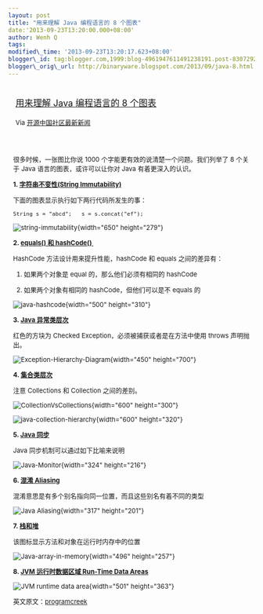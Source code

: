 ```yaml
--- 
layout: post 
title: "用来理解 Java 编程语言的 8 个图表" 
date:'2013-09-23T13:20:00.000+08:00' 
author: Wenh Q
tags:
modified\_time: '2013-09-23T13:20:17.623+08:00' 
blogger\_id: tag:blogger.com,1999:blog-4961947611491238191.post-8307292356821771240
blogger\_orig\_url: http://binaryware.blogspot.com/2013/09/java-8.html
---
```

<div style="margin: 10px; padding: 5px;">

<div style="font-size: 18px;">

[用来理解 Java 编程语言的 8
个图表](http://www.oschina.net/news/44438/top-8-diagrams-for-understanding-java)

</div>

<div style="font-size: 13px;">

Via [开源中国社区最新新闻](http://www.oschina.net/?from=rss)

</div>

</div>

<div style="font-size: 13px; padding: 15px 0 10px 10px;">

很多时候，一张图比你说 1000 个字能更有效的说清楚一个问题。我们列举了 8
个关于 Java 语言的图表，或许可以让你对 Java 有着更深入的认识。



**1. [字符串不变性(String
Immutability)](http://www.programcreek.com/2009/02/diagram-to-show-java-strings-immutability/)**

下面的图表显示执行如下两行代码所发生的事：

    String s = "abcd";   s = s.concat("ef");



![string-immutability](http://static.oschina.net/uploads/img/201309/23081052_HhJ8.jpeg){width="650"
height="279"}

**2. [equals() 和
hashCode() ](http://www.programcreek.com/2011/07/java-equals-and-hashcode-contract/)**

HashCode 方法设计用来提升性能，hashCode 和 equals 之间的差异有：

1. 如果两个对象是 equal 的，那么他们必须有相同的 hashCode

2. 如果两个对象有相同的 hashCode，但他们可以是不 equals 的

![java-hashcode](http://static.oschina.net/uploads/img/201309/23081053_YTw6.jpeg){width="500"
height="310"}

**3. [Java
异常类层次](http://www.programcreek.com/2009/02/diagram-for-hierarchy-of-exception-classes/)**

红色的方块为 Checked Exception，必须被捕获或者是在方法中使用 throws
声明抛出。

![Exception-Hierarchy-Diagram](http://static.oschina.net/uploads/img/201309/23081053_b8Qq.jpeg){width="450"
height="700"}



**4.
[集合类层次](http://www.programcreek.com/2009/02/the-interface-and-class-hierarchy-for-collections/)**

注意 Collections 和 Collection 之间的差别。

![](http://static.oschina.net/uploads/img/201309/23081055_nMg1.jpeg "CollectionVsCollections"){width="600"
height="300"}

![](http://static.oschina.net/uploads/img/201309/23081055_GBHh.jpeg "java-collection-hierarchy"){width="600"
height="320"}

**5. [Java
同步](http://www.programcreek.com/2011/12/monitors-java-synchronization-mechanism/)**

Java 同步机制可以通过如下比喻来说明

![](http://static.oschina.net/uploads/img/201309/23081056_l9cR.jpg "Java-Monitor"){width="324"
height="216"}

**6. [混淆
Aliasing](http://www.programcreek.com/2012/12/how-does-java-handle-aliasing/)**

混淆意思是有多个别名指向同一位置，而且这些别名有着不同的类型

![Java
Aliasing](http://static.oschina.net/uploads/img/201309/23081056_huqR.jpeg){width="317"
height="201"}

**7.
[栈和堆](http://www.programcreek.com/2013/04/what-does-a-java-array-look-like-in-memory/)**

该图标显示方法和对象在运行时内存中的位置

![Java-array-in-memory](http://static.oschina.net/uploads/img/201309/23081056_JSSA.png){width="496"
height="257"}

**8. [JVM 运行时数据区域 Run-Time Data
Areas](http://www.programcreek.com/2013/04/jvm-run-time-data-areas/)**

<div style="margin: 0px;">

</div>

![JVM runtime data
area](http://static.oschina.net/uploads/img/201309/23081056_JRX9.jpg){width="501"
height="363"}

英文原文：[programcreek](http://www.programcreek.com/2013/09/top-8-diagrams-for-understanding-java/)

</div>
